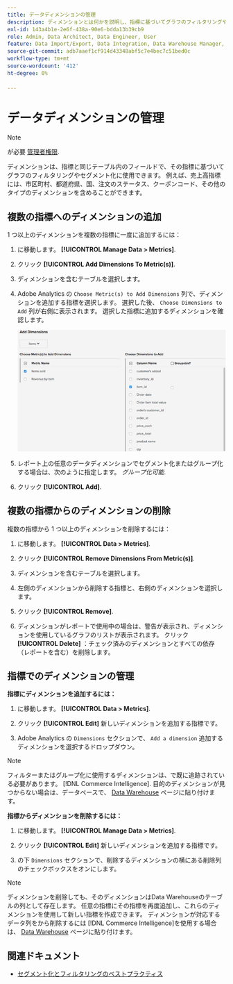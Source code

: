 ```yaml
---
title: データディメンションの管理
description: ディメンションとは何かを説明し、指標に基づいてグラフのフィルタリングやセグメント化に使用できます。
exl-id: 143a4b1e-2e6f-438a-90e6-bdda13b39cb9
role: Admin, Data Architect, Data Engineer, User
feature: Data Import/Export, Data Integration, Data Warehouse Manager, Commerce Tables
source-git-commit: adb7aaef1cf914d43348abf5c7e4bec7c51bed0c
workflow-type: tm+mt
source-wordcount: '412'
ht-degree: 0%

---
```


# データディメンションの管理

>[!NOTE]
>
>が必要 [管理者権限](../../administrator/user-management/user-management.md).

ディメンションは、指標と同じテーブル内のフィールドで、その指標に基づいてグラフのフィルタリングやセグメント化に使用できます。 例えば、売上高指標には、市区町村、都道府県、国、注文のステータス、クーポンコード、その他のタイプのディメンションを含めることができます。

## 複数の指標へのディメンションの追加

1 つ以上のディメンションを複数の指標に一度に追加するには：

1. に移動します。 **[!UICONTROL Manage Data > Metrics]**.

1. クリック **[!UICONTROL Add Dimensions To Metric(s)]**.

1. ディメンションを含むテーブルを選択します。

1. Adobe Analytics の `Choose Metric(s) to Add Dimensions` 列で、ディメンションを追加する指標を選択します。 選択した後、 `Choose Dimensions to Add` 列が右側に表示されます。 選択した指標に追加するディメンションを確認します。

   ![](../../assets/Add_Dimensions.png)

1. レポート上の任意のデータディメンションでセグメント化またはグループ化する場合は、次のように指定します。 _グループ化可能_.

1. クリック **[!UICONTROL Add]**.

## 複数の指標からのディメンションの削除

複数の指標から 1 つ以上のディメンションを削除するには：

1. に移動します。 **[!UICONTROL Data > Metrics]**.

1. クリック **[!UICONTROL Remove Dimensions From Metric(s)]**.

1. ディメンションを含むテーブルを選択します。

1. 左側のディメンションから削除する指標と、右側のディメンションを選択します。

1. クリック **[!UICONTROL Remove]**.

1. ディメンションがレポートで使用中の場合は、警告が表示され、ディメンションを使用しているグラフのリストが表示されます。 クリック **[!UICONTROL Delete]** ：チェック済みのディメンションとすべての依存（レポートを含む）を削除します。

## 指標でのディメンションの管理

**指標にディメンションを追加するには：**

1. に移動します。 **[!UICONTROL Data > Metrics]**.

1. クリック **[!UICONTROL Edit]** 新しいディメンションを追加する指標です。

1. Adobe Analytics の `Dimensions` セクションで、 `Add a dimension` 追加するディメンションを選択するドロップダウン。

>[!NOTE]
>
>フィルターまたはグループ化に使用するディメンションは、で既に追跡されている必要があります。 [!DNL Commerce Intelligence]. 目的のディメンションが見つからない場合は、データベースで、 [Data Warehouse](../data-warehouse-mgr/tour-dwm.md) ページに貼り付けます。


**指標からディメンションを削除するには：**

1. に移動します。 **[!UICONTROL Manage Data > Metrics]**.

1. クリック **[!UICONTROL Edit]** 新しいディメンションを追加する指標です。

1. の下 `Dimensions` セクションで、削除するディメンションの横にある削除列のチェックボックスをオンにします。

>[!NOTE]
>
>ディメンションを削除しても、そのディメンションはData Warehouseのテーブルの列として存在します。 任意の指標にその指標を再度追加し、これらのディメンションを使用して新しい指標を作成できます。 ディメンションが対応するデータ列をから削除するには [!DNL Commerce Intelligence]を使用する場合は、 [Data Warehouse](../data-warehouse-mgr/tour-dwm.md) ページに貼り付けます。

## 関連ドキュメント

* [セグメント化とフィルタリングのベストプラクティス](../../best-practices/segment-filter.md)

